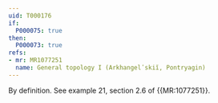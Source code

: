```yaml
---
uid: T000176
if:
  P000075: true
then:
  P000073: true
refs:
- mr: MR1077251
  name: General topology I (Arkhangelʹskiĭ, Pontryagin)
---
```


By definition.
See example 21, section 2.6 of {{MR:1077251}}.
